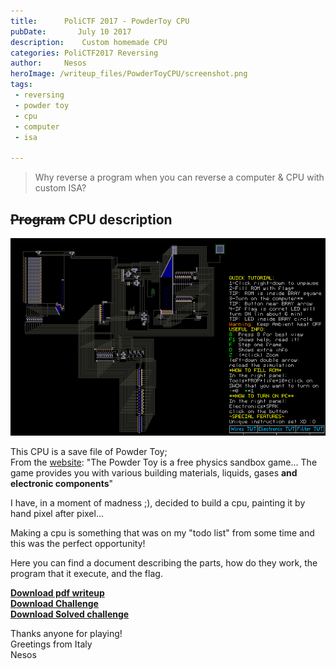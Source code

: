 ```yaml
---  
title:      PoliCTF 2017 - PowderToy CPU  
pubDate:       July 10 2017 
description:    Custom homemade CPU  
categories: PoliCTF2017 Reversing  
author:     Nesos  
heroImage: /writeup_files/PowderToyCPU/screenshot.png
tags:  
 - reversing  
 - powder toy  
 - cpu  
 - computer  
 - isa  
   
---  
```

  
> Why reverse a program when you can reverse a computer & CPU with custom ISA?  
  
  
  
## ~~Program~~ CPU description  
  
![screenshot](/writeup_files/PowderToyCPU/screenshot.png)  
  
This CPU is a save file of Powder Toy;  
From the [website](http://powdertoy.co.uk/): "The Powder Toy is a free physics sandbox game... The game provides you with various building materials, liquids, gases **and electronic components**"  
  
I have, in a moment of madness ;), decided to build a cpu, painting it by hand pixel after pixel...  
  
Making a cpu is something that was on my "todo list" from some time and this was the perfect opportunity!  
  
Here you can find a document describing the parts, how do they work, the program that it execute, and the flag.  
  
**[Download pdf writeup](/writeup_files/PowderToyCPU/cpu-info.pdf)**  
**[Download Challenge](/writeup_files/PowderToyCPU/PoliCTF-chall.cps)**  
**[Download Solved challenge](/writeup_files/PowderToyCPU/PoliCTF-solved.cps)** 
  
Thanks anyone for playing!  
Greetings from Italy  
Nesos  
